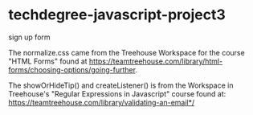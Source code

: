 # techdegree-javascript-project3
 sign up form

The normalize.css came from the Treehouse Workspace for the course "HTML Forms" found at https://teamtreehouse.com/library/html-forms/choosing-options/going-further.

The showOrHideTip() and createListener() is from the Workspace in Treehouse's "Regular Expressions in Javascript" course found at: https://teamtreehouse.com/library/validating-an-email*/